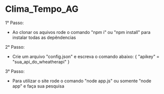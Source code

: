 # Clima_Tempo_AG

1° Passo:

- Ao clonar os aquivos rode o comando "npm i" ou "npm install" para instalar todas as depêndencias

2° Passo:

- Crie um arquivo "config.json" e escreva o comando abaixo:
  {
  "apikey" = "sua_api_do_wheatherapi"
  }

3° Passo:

- Para utilizar o site rode o comando "node app.js" ou somente "node app" e faça sua pesquisa
